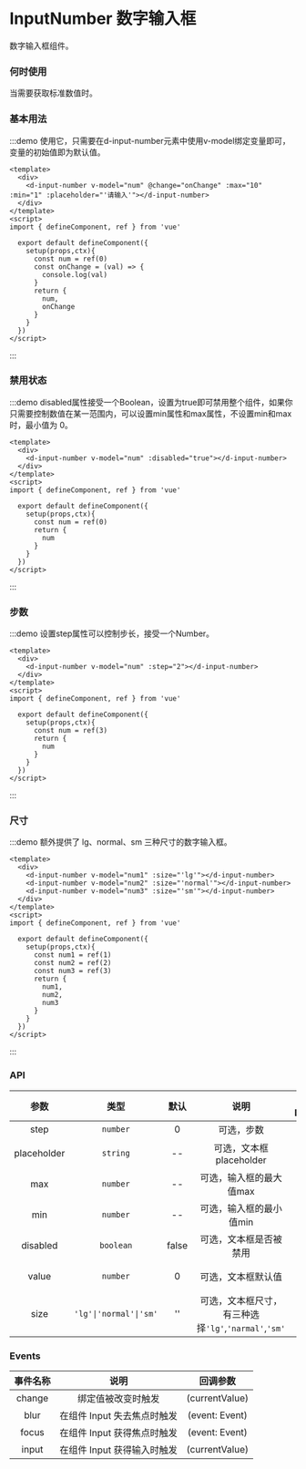 # InputNumber 数字输入框

数字输入框组件。

### 何时使用

当需要获取标准数值时。

### 基本用法

:::demo 使用它，只需要在d-input-number元素中使用v-model绑定变量即可，变量的初始值即为默认值。

```vue
<template>
  <div>
    <d-input-number v-model="num" @change="onChange" :max="10" :min="1" :placeholder="'请输入'"></d-input-number>
  </div>
</template>
<script>
import { defineComponent, ref } from 'vue'

  export default defineComponent({
    setup(props,ctx){
      const num = ref(0)
      const onChange = (val) => {
        console.log(val)
      }
      return {
        num,
        onChange
      }
    }
  })
</script>
```
:::

### 禁用状态

:::demo disabled属性接受一个Boolean，设置为true即可禁用整个组件，如果你只需要控制数值在某一范围内，可以设置min属性和max属性，不设置min和max时，最小值为 0。

```vue
<template>
  <div>
    <d-input-number v-model="num" :disabled="true"></d-input-number>
  </div>
</template>
<script>
import { defineComponent, ref } from 'vue'

  export default defineComponent({
    setup(props,ctx){
      const num = ref(0)
      return {
        num
      }
    }
  })
</script>
```
:::

### 步数

:::demo 设置step属性可以控制步长，接受一个Number。

```vue
<template>
  <div>
    <d-input-number v-model="num" :step="2"></d-input-number>
  </div>
</template>
<script>
import { defineComponent, ref } from 'vue'

  export default defineComponent({
    setup(props,ctx){
      const num = ref(3)
      return {
        num
      }
    }
  })
</script>
```
:::

### 尺寸

:::demo 额外提供了 lg、normal、sm 三种尺寸的数字输入框。

```vue
<template>
  <div>
    <d-input-number v-model="num1" :size="'lg'"></d-input-number>
    <d-input-number v-model="num2" :size="'normal'"></d-input-number>
    <d-input-number v-model="num3" :size="'sm'"></d-input-number>
  </div>
</template>
<script>
import { defineComponent, ref } from 'vue'

  export default defineComponent({
    setup(props,ctx){
      const num1 = ref(1)
      const num2 = ref(2)
      const num3 = ref(3)
      return {
        num1,
        num2,
        num3
      }
    }
  })
</script>
```
:::
### API

|    参数     |   类型   |   默认    | 说明                     | 跳转 Demo                         |
| :---------: | :------: | :-------: | :-----------------------: | :---------------------------------: |
|    step     | `number` |    0     | 可选，步数             | [步数](#步数)  |
|    placeholder     | `string` |  --   | 可选，文本框 placeholder     | [基本用法](#基本用法) |
|    max     | `number` |  --   | 可选，输入框的最大值max    |  [基本用法](#基本用法) |
|    min     | `number` |  --   | 可选，输入框的最小值min    |  [基本用法](#基本用法) |
|    disabled    | `boolean` | false | 可选，文本框是否被禁用           | [禁用状态](#禁用状态)  |
| value | `number` |  0   | 可选，文本框默认值 | [基本用法](#基本用法) |
| size | `'lg'\|'normal'\|'sm'` |  ''   | 可选，文本框尺寸，有三种选择`'lg'`,`'narmal'`,`'sm'` | [尺寸](#尺寸) |

### Events

|    事件名称     |   说明   |   回调参数    | 
| :---------: | :------: | :-------: | 
|    change     | 绑定值被改变时触发 |    (currentValue)     | 
|    blur     | 在组件 Input 失去焦点时触发 |  (event: Event)   | 
|    focus     | 在组件 Input 获得焦点时触发 |  (event: Event)   | 
|    input     | 在组件 Input 获得输入时触发 |  (currentValue)   | 
